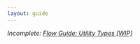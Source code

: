 ```yaml
---
layout: guide
---
```


*Incomplete: [Flow Guide: Utility Types [WIP]](https://quip.com/a2G3AHfcFtLX)*
